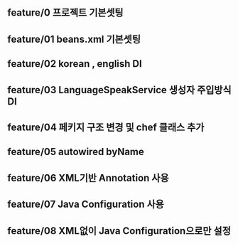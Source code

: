 ## feature/0   프로젝트 기본셋팅
## feature/01  beans.xml 기본셋팅
## feature/02 korean , english DI 
## feature/03 LanguageSpeakService 생성자 주입방식 DI
## feature/04 페키지 구조 변경 및 chef 클래스 추가
## feature/05 autowired byName
## feature/06 XML기반 Annotation 사용
## feature/07 Java Configuration 사용
## feature/08 XML없이 Java Configuration으로만 설정
